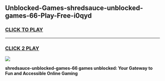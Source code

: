 
## Unblocked-Games-shredsauce-unblocked-games-66-Play-Free-i0qyd
<h3>
<a href="https://premium76.site?title=shredsauce-unblocked-games-66&ref=23A">CLICK TO PLAY</a></h3>
<hr>

<h3>
<a href="https://premium76.site?title=shredsauce-unblocked-games-66&ref=23A">CLICK 2 PLAY</a>
  
</h3>

<a href="https://premium76.site?title=shredsauce-unblocked-games-66&ref=23A"><img src="https://clearcache.store/games.png"></a>


**shredsauce-unblocked-games-66 games unblocked: Your Gateway to Fun and Accessible Online Gaming**
